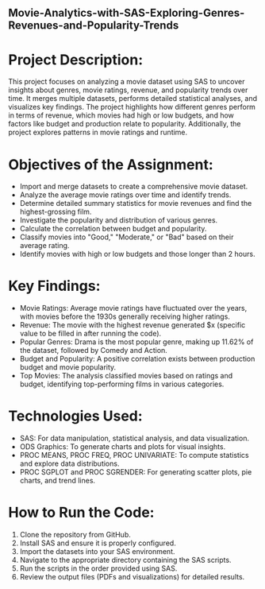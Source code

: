 ## Movie-Analytics-with-SAS-Exploring-Genres-Revenues-and-Popularity-Trends

# Project Description:

This project focuses on analyzing a movie dataset using SAS to uncover insights about genres, movie ratings, revenue, and popularity trends over time. It merges multiple datasets, performs detailed statistical analyses, and visualizes key findings. The project highlights how different genres perform in terms of revenue, which movies had high or low budgets, and how factors like budget and production relate to popularity. Additionally, the project explores patterns in movie ratings and runtime.

# Objectives of the Assignment:
- Import and merge datasets to create a comprehensive movie dataset.
- Analyze the average movie ratings over time and identify trends.
- Determine detailed summary statistics for movie revenues and find the highest-grossing film.
- Investigate the popularity and distribution of various genres.
- Calculate the correlation between budget and popularity.
- Classify movies into "Good," "Moderate," or "Bad" based on their average rating.
- Identify movies with high or low budgets and those longer than 2 hours.

# Key Findings:
- Movie Ratings: Average movie ratings have fluctuated over the years, with movies before the 1930s generally receiving higher ratings.
- Revenue: The movie with the highest revenue generated $x (specific value to be filled in after running the code).
- Popular Genres: Drama is the most popular genre, making up 11.62% of the dataset, followed by Comedy and Action.
- Budget and Popularity: A positive correlation exists between production budget and movie popularity.
- Top Movies: The analysis classified movies based on ratings and budget, identifying top-performing films in various categories.

# Technologies Used:
- SAS: For data manipulation, statistical analysis, and data visualization.
- ODS Graphics: To generate charts and plots for visual insights.
- PROC MEANS, PROC FREQ, PROC UNIVARIATE: To compute statistics and explore data distributions.
- PROC SGPLOT and PROC SGRENDER: For generating scatter plots, pie charts, and trend lines.

# How to Run the Code:
1. Clone the repository from GitHub.
2. Install SAS and ensure it is properly configured.
3. Import the datasets into your SAS environment.
4. Navigate to the appropriate directory containing the SAS scripts.
5. Run the scripts in the order provided using SAS.
6. Review the output files (PDFs and visualizations) for detailed results.
